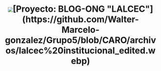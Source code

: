 <!doctype html>
<html lang="es">
<h1>
    <center><img  src="center">[Proyecto: BLOG-ONG "LALCEC"](https://github.com/Walter-Marcelo-gonzalez/Grupo5/blob/CARO/archivos/lalcec%20institucional_edited.webp) </h1>
